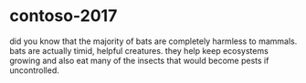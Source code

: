 # contoso-2017
did you know that the majority of bats are completely harmless to mammals.
bats are actually timid, helpful creatures.
they help keep ecosystems growing and also eat many of the insects that would become pests if uncontrolled.

